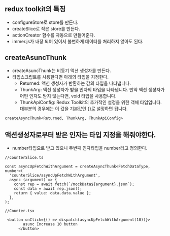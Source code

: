## redux toolkit의 특징

- configureStore로 store를 만든다.
- createSlice로 작은 store를 만든다.
- actionCreator 함수를 자동으로 만들어준다.
- immer.js가 내장 되어 있어서 불변하게 데이터를 처리하지 않아도 된다.

## createAsuncThunk

- createAsuncThunk는 비동기 액션 생성자를 만든다.
- 타입스크립트를 사용한다면 아래의 타입을 지정한다.
  - Returned: 액션 생성자가 반환하는 값의 타입을 나타냅니다.
  - ThunkArg: 액션 생성자가 받을 인자의 타입을 나타냅니다. 만약 액션 생성자가 어떤 인자도 받지 않는다면, void 타입을 사용합니다.
  - ThunkApiConfig: Redux Toolkit의 추가적인 설정을 위한 객체 타입입니다. 대부분의 경우에는 이 값을 기본값인 {}로 설정하면 됩니다.

```
createAsyncThunk<Returned, ThunkArg, ThunkApiConfig>
```

## 액션생성자로부터 받은 인자는 타입 지정을 해줘야한다.

- number타입으로 받고 있으니 두번째 인자타입을 number라고 정의한다.

```
//counterSlice.ts

const asyncUpFetchWithArgument = createAsyncThunk<FetchDataType, number>(
  'counterSlice/asyncUpFetchWithArgument',
  async (argument) => {
    const rep = await fetch(`/mockData${argument}.json`);
    const data = await rep.json();
    return { value: data.data.value };
  },
);

//Counter.tsx

 <button onClick={() => dispatch(asyncUpFetchWithArgument(10))}>
        asunc Increase 10 button
      </button>
```
